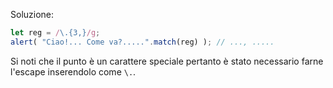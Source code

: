 
Soluzione:

```js run
let reg = /\.{3,}/g;
alert( "Ciao!... Come va?.....".match(reg) ); // ..., .....
```

Si noti che il punto è un carattere speciale pertanto è stato necessario farne l'escape inserendolo come `\.`.

